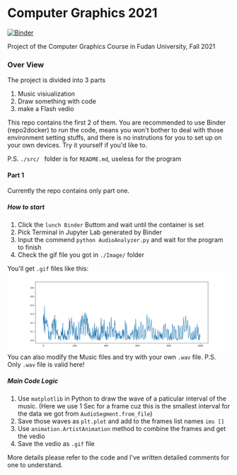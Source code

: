 # Computer Graphics 2021
[![Binder](https://mybinder.org/badge_logo.svg)](https://mybinder.org/v2/gh/Farrrrland/ComputerGraphics2021/HEAD)

Project of the Computer Graphics Course in Fudan University, Fall 2021

### Over View
The project is divided into 3 parts
1. Music visiualization
2. Draw something with code
3. make a Flash vedio

This repo contains the first 2 of them. You are recommended to use Binder (repo2docker) to run the code, means you won't bother to deal with those environment setting stuffs, and there is no instrutions for you to set up on your own devices. Try it yourself if you'd like to.

P.S. `./src/ ` folder is for ` README.md `, useless for the program

#### Part 1
Currently the repo contains only part one.

##### How to start
1. Click the ` lunch Binder ` Buttom and wait until the container is set
2. Pick Terminal in Jupyter Lab generated by Binder
3. Input the commend ` python AudioAnalyzer.py ` and wait for the program to finish
4. Check the gif file you got in ` ./Image/ ` folder

You'll get ` .gif ` files like this:
![image](https://github.com/Farrrrland/ComputerGraphics2021/blob/main/readme.src/IceCream_README.gif)
You can also modify the Music files and try with your own ` .wav ` file. P.S. Only ` .wav ` file is valid here!

##### Main Code Logic
1. Use ` matplotlib ` in Python to draw the wave of a paticular interval of the music. (Here we use 1 Sec for a frame cuz this is the smallest interval for the data we got from ` AudioSegment.from_file `)
2. Save those waves as ` plt.plot ` and add to the frames list names ` ims [] `
3. Use ` animation.ArtistAnimation ` method to combine the frames and get the vedio
4. Save the vedio as ` .gif ` file

More details please refer to the code and I've written detailed comments for one to understand.


